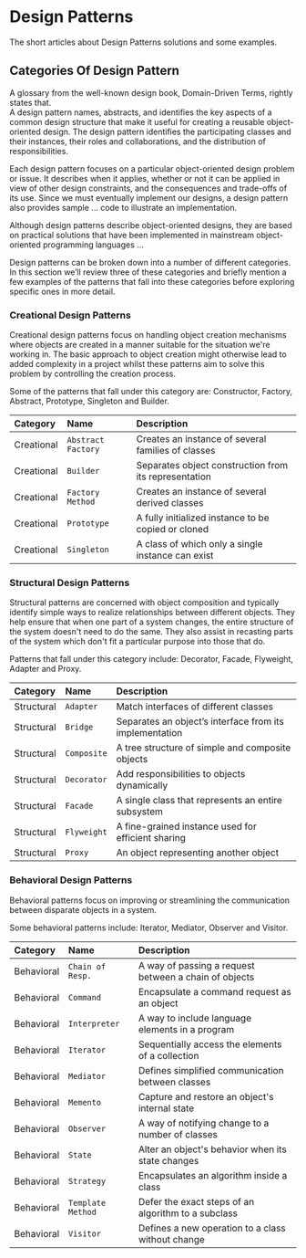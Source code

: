 # Design Patterns

The short articles about Design Patterns solutions and some examples.

## Categories Of Design Pattern

A glossary from the well-known design book, Domain-Driven Terms, rightly states that.  
A design pattern names, abstracts, and identifies the key aspects of a common design structure that make it useful for creating a reusable object-oriented design. The design pattern identifies the participating classes and their instances, their roles and collaborations, and the distribution of responsibilities.

Each design pattern focuses on a particular object-oriented design problem or issue. It describes when it applies, whether or not it can be applied in view of other design constraints, and the consequences and trade-offs of its use. Since we must eventually implement our designs, a design pattern also provides sample ... code to illustrate an implementation.

Although design patterns describe object-oriented designs, they are based on practical solutions that have been implemented in mainstream object-oriented programming languages ...

Design patterns can be broken down into a number of different categories. In this section we’ll review three of these categories and briefly mention a few examples of the patterns that fall into these categories before exploring specific ones in more detail.

### Creational Design Patterns

Creational design patterns focus on handling object creation mechanisms where objects are created in a manner suitable for the situation we're working in. The basic approach to object creation might otherwise lead to added complexity in a project whilst these patterns aim to solve this problem by controlling the creation process.

Some of the patterns that fall under this category are: Constructor, Factory, Abstract, Prototype, Singleton and Builder.

| Category | Name | Description |
| :--- | :--- | :--- |
| Creational | `Abstract Factory` | Creates an instance of several families of classes |
| Creational | `Builder` | Separates object construction from its representation |
| Creational | `Factory Method` | Creates an instance of several derived classes |
| Creational | `Prototype` | A fully initialized instance to be copied or cloned |
| Creational | `Singleton` | A class of which only a single instance can exist |

### Structural Design Patterns

Structural patterns are concerned with object composition and typically identify simple ways to realize relationships between different objects. They help ensure that when one part of a system changes, the entire structure of the system doesn't need to do the same. They also assist in recasting parts of the system which don't fit a particular purpose into those that do.

Patterns that fall under this category include: Decorator, Facade, Flyweight, Adapter and Proxy.

| Category | Name | Description |
| :--- | :--- | :--- |
| Structural | `Adapter` | Match interfaces of different classes |
| Structural | `Bridge` | Separates an object’s interface from its implementation |
| Structural | `Composite` | A tree structure of simple and composite objects |
| Structural | `Decorator` | Add responsibilities to objects dynamically |
| Structural | `Facade` | A single class that represents an entire subsystem |
| Structural | `Flyweight` | A fine-grained instance used for efficient sharing |
| Structural | `Proxy` | An object representing another object |

### Behavioral Design Patterns

Behavioral patterns focus on improving or streamlining the communication between disparate objects in a system.

Some behavioral patterns include: Iterator, Mediator, Observer and Visitor.

| Category | Name | Description |
| :--- | :--- | :--- |
| Behavioral | `Chain of Resp.` | A way of passing a request between a chain of objects |
| Behavioral | `Command` | Encapsulate a command request as an object |
| Behavioral | `Interpreter` | A way to include language elements in a program |
| Behavioral | `Iterator` | Sequentially access the elements of a collection |
| Behavioral | `Mediator` | Defines simplified communication between classes |
| Behavioral | `Memento` | Capture and restore an object's internal state |
| Behavioral | `Observer` | A way of notifying change to a number of classes |
| Behavioral | `State` | Alter an object's behavior when its state changes |
| Behavioral | `Strategy` | Encapsulates an algorithm inside a class |
| Behavioral | `Template Method` | Defer the exact steps of an algorithm to a subclass |
| Behavioral | `Visitor` | Defines a new operation to a class without change |



